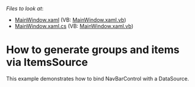 <!-- default file list -->
*Files to look at*:

* [MainWindow.xaml](./CS/Q346723/MainWindow.xaml) (VB: [MainWindow.xaml.vb](./VB/Q346723/MainWindow.xaml.vb))
* [MainWindow.xaml.cs](./CS/Q346723/MainWindow.xaml.cs) (VB: [MainWindow.xaml.vb](./VB/Q346723/MainWindow.xaml.vb))
<!-- default file list end -->
# How to generate groups and items via ItemsSource


<p>This example demonstrates how to bind NavBarControl with a DataSource.</p>

<br/>


